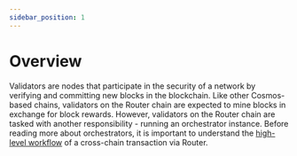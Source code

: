 ```yaml
---
sidebar_position: 1
---
```


# Overview

Validators are nodes that participate in the security of a network by verifying and committing new blocks in the blockchain. Like other Cosmos-based chains, validators on the Router chain are expected to mine blocks in exchange for block rewards. However, validators on the Router chain are tasked with another responsibility - running an orchestrator instance. Before reading more about orchestrators, it is important to understand the <a href="../omnichain-framework/understanding-omnichain-framework" target="_blank">high-level workflow</a> of a cross-chain transaction via Router.